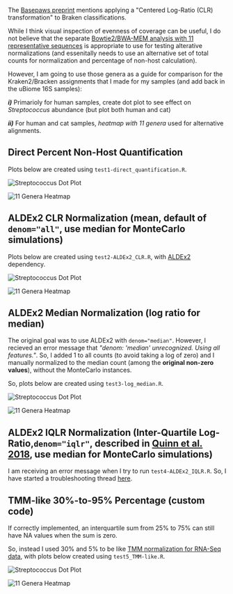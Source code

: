 The [Basepaws preprint](https://www.biorxiv.org/content/10.1101/2021.04.23.441192v1) mentions applying a "Centered Log-Ratio (CLR) transformation" to Braken classifications.

While I think visual inspection of evenness of coverage can be useful, I do not believe that the separate [Bowtie2/BWA-MEM analysis with 11 representative sequences](https://github.com/cwarden45/Bastu_Cat_Genome/tree/master/Basepaws_Notes/Reformat_Basepaws_WGS2_and_Combine/Additional_Alignments) is appropriate to use for testing alterative normalizations (and essenitally needs to use an alternative set of total counts for normalization and percentage of non-host calculation).

However, I am going to use those genera as a guide for comparison for the Kraken2/Bracken assignments that I made for my samples (and add back in the uBiome 16S samples):

***i)*** Primarioly for human samples, create dot plot to see effect on *Streptococcus* abundance (but plot both human and cat)

***ii)*** For human and cat samples, *heatmap with 11 genera* used for alternative alignments.

## Direct Percent Non-Host Quantification

Plots below are created using `test1-direct_quantification.R`.

![Streptococcus Dot Plot](test1-n8_Oral_Kraken2_Braken-direct_quantification-Staphylococcus.png "Streptococcus Dot Plot")

![11 Genera Heatmap](test1-n8_Oral_Kraken2_Braken-direct_quantification-heatmap_n11.png "11 Genera Heatmap")

## ALDEx2 CLR Normalization (mean, default of `denom="all"`, use median for MonteCarlo simulations)

Plots below are created using `test2-ALDEx2_CLR.R`, with [ALDEx2](https://bioconductor.org/packages/release/bioc/html/ALDEx2.html) dependency.

![Streptococcus Dot Plot](test2-n8_Oral_Kraken2_Braken-ALDEx2_CLR-Staphylococcus.png "Streptococcus Dot Plot")

![11 Genera Heatmap](test2-n8_Oral_Kraken2_Braken-ALDEx2_CLR-heatmap_n11.png "11 Genera Heatmap")

## ALDEx2 Median Normalization (log ratio for median)

The original goal was to use ALDEx2 with `denom="median"`.  However, I recieved an error message that *"denom: 'median' unrecognized. Using all features."*.  So, I added 1 to all counts (to avoid taking a log of zero) and I manually normalized to the median count (among the **original non-zero values**), without the MonteCarlo instances.

So, plots below are created using `test3-log_median.R`.

![Streptococcus Dot Plot](test3-n8_Oral_Kraken2_Braken-log2_median-Staphylococcus.png "Streptococcus Dot Plot")

![11 Genera Heatmap](test3-n8_Oral_Kraken2_Braken-log2_median-heatmap_n11.png "11 Genera Heatmap")

## ALDEx2 IQLR Normalization (Inter-Quartile Log-Ratio,`denom="iqlr"`, described in [Quinn et al. 2018](https://bmcbioinformatics.biomedcentral.com/articles/10.1186/s12859-018-2261-8), use median for MonteCarlo simulations)

I am receiving an error message when I try to run `test4-ALDEx2_IQLR.R`.  So, I have started a troubleshooting thread [here](https://support.bioconductor.org/p/9148457/).

## TMM-like 30%-to-95% Percentage (custom code)

If correctly implemented, an interquartile sum from 25% to 75% can still have NA values when the sum is zero.

So, instead I used 30% and 5% to be like [TMM normalization for RNA-Seq data](https://genomebiology.biomedcentral.com/articles/10.1186/gb-2010-11-3-r25), with plots below created using `test5_TMM-like.R`.

![Streptococcus Dot Plot](test5-n8_Oral_Kraken2_Braken-TMMlike_percent-Staphylococcus.png "Streptococcus Dot Plot")

![11 Genera Heatmap](test5-n8_Oral_Kraken2_Braken-TMMlike_percent-heatmap_n11.png "11 Genera Heatmap")

